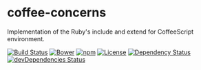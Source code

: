 # coffee-concerns

Implementation of the Ruby's include and extend for CoffeeScript environment.

[![Build Status](https://img.shields.io/travis/yivo/coffee-concerns/master.svg)](https://travis-ci.org/yivo/coffee-concerns)
[![Bower](https://img.shields.io/bower/v/coffee-concerns.svg)](https://github.com/yivo/coffee-concerns)
[![npm](https://img.shields.io/npm/v/coffee-concerns.svg)](https://www.npmjs.com/package/coffee-concerns)
[![License](https://img.shields.io/github/license/yivo/coffee-concerns.svg)](https://github.com/yivo/coffee-concerns)
[![Dependency Status](https://img.shields.io/david/yivo/coffee-concerns.svg)](https://david-dm.org/yivo/coffee-concerns)
[![devDependencies Status](https://img.shields.io/david/dev/yivo/coffee-concerns.svg)](https://david-dm.org/yivo/coffee-concerns?type=dev)
